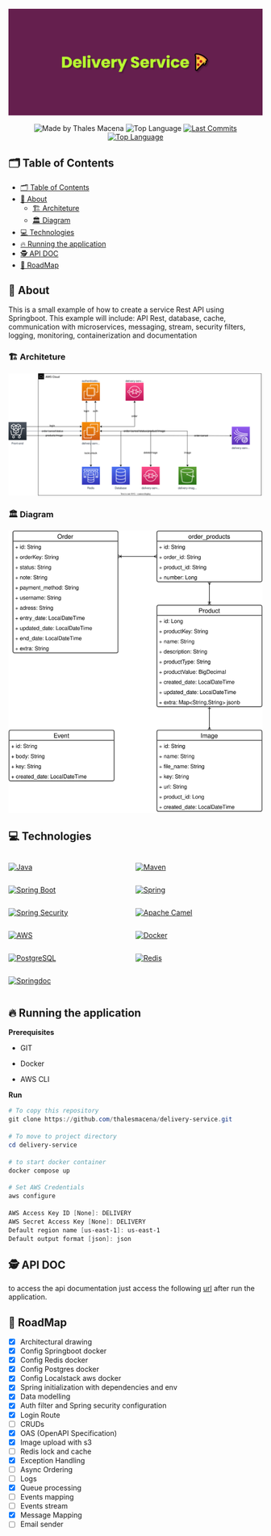 <div align="center">
  <br />
  <img src=".github/banner.png" width="546" alt="To Do List" />
  <br />
  <p>
    <img src="https://img.shields.io/badge/made%20by-Thales%20Macena-2D325E?labelColor=F0DB4F&style=for-the-badge&logo=visual-studio-code&logoColor=2D325E" alt="Made by Thales Macena">
    <img alt="Top Language" src="https://img.shields.io/github/languages/top/thalesmacena/delivery-service?color=2D325E&labelColor=F0DB4F&style=for-the-badge&logo=java&logoColor=2D325E">
    <a href="https://github.com/thalesmacena/delivery-service/commits/main">
      <img alt="Last Commits" src="https://img.shields.io/github/last-commit/thalesmacena/delivery-service?color=2D325E&labelColor=F0DB4F&style=for-the-badge&logo=github&logoColor=2D325E">
    </a>
<a href="https://github.com/thalesmacena/delivery-service/issues"><img alt="Top Language" src="https://img.shields.io/github/issues-raw/thalesmacena/delivery-service?color=2D325E&labelColor=F0DB4F&style=for-the-badge&logo=github&logoColor=2D325E"></a>
  </p>
</div>

## 🗂 Table of Contents
- [🗂 Table of Contents](#-table-of-contents)
- [📑 About](#-about)
  - [🏗 Architeture](#-architeture)
  - [🏛 Diagram](#-diagram)
- [💻 Technologies](#-technologies)
- [🔥 Running the application](#-running-the-application)
- [🕵 API DOC](#-api-doc)
- [🏃 RoadMap](#-roadmap)
  
  
## 📑 About
This is a small example of how to create a service Rest API using Springboot. This example will include: API Rest, database, cache, communication with microservices, messaging, stream, security filters, logging, monitoring, containerization and documentation

### 🏗 Architeture
![Architeture](.github/diagram.svg)

### 🏛 Diagram
![Diagram](.github/schema.svg)

## 💻 Technologies

<div style="display: grid; grid-template-columns: 1fr 1fr">

<a href="https://en.wikipedia.org/wiki/Java_(programming_language"><img src="https://img.shields.io/badge/-Java-2D325E?labelColor=F0DB4F&style=for-the-badge&logo=java&logoColor=2D325E" alt="Java"></a>

<a href="https://maven.apache.org/"><img src="https://img.shields.io/badge/-Maven-2D325E?labelColor=F0DB4F&style=for-the-badge&logo=apache-maven&logoColor=2D325E" alt="Maven"></a>

<a href="https://spring.io/projects/spring-boot"><img src="https://img.shields.io/badge/-SpringBoot-2D325E?labelColor=F0DB4F&style=for-the-badge&logo=spring-boot&logoColor=2D325E" alt="Spring Boot"></a>

<a href="https://spring.io/"><img src="https://img.shields.io/badge/-Spring-2D325E?labelColor=F0DB4F&style=for-the-badge&logo=spring&logoColor=2D325E" alt="Spring"></a>

<a href="https://spring.io/projects/spring-security"><img src="https://img.shields.io/badge/-Spring⠀Security-2D325E?labelColor=F0DB4F&style=for-the-badge&logo=spring-security&logoColor=2D325E" alt="Spring Security"></a>

<a href="https://camel.apache.org/"><img src="https://img.shields.io/badge/-Apache⠀Camel-2D325E?labelColor=F0DB4F&style=for-the-badge&logo=Apache&logoColor=2D325E" alt="Apache Camel"></a>

<a href="https://aws.amazon.com/"><img src="https://img.shields.io/badge/-AWS-2D325E?labelColor=F0DB4F&style=for-the-badge&logo=Amazon-AWS&logoColor=2D325E" alt="AWS"></a>

<a href="https://www.docker.com/"><img src="https://img.shields.io/badge/-Docker-2D325E?labelColor=F0DB4F&style=for-the-badge&logo=docker&logoColor=2D325E" alt="Docker"></a>

<a href="https://www.postgresql.org/"><img src="https://img.shields.io/badge/-PostgreSQL-2D325E?labelColor=F0DB4F&style=for-the-badge&logo=postgresql&logoColor=2D325E" alt="PostgreSQL"></a>

<a href="https://redis.io/"><img src="https://img.shields.io/badge/-Redis-2D325E?labelColor=F0DB4F&style=for-the-badge&logo=redis&logoColor=2D325E" alt="Redis"></a>

<a href="https://springdoc.org/"><img src="https://img.shields.io/badge/-SpringDoc-2D325E?labelColor=F0DB4F&style=for-the-badge&logo=openapi-initiative&logoColor=2D325E" alt="Springdoc"></a>

</div>

## 🔥 Running the application

**Prerequisites**
- GIT

- Docker

- AWS CLI

**Run**
```PowerShell
# To copy this repository
git clone https://github.com/thalesmacena/delivery-service.git

# To move to project directory
cd delivery-service

# to start docker container
docker compose up

# Set AWS Credentials
aws configure

AWS Access Key ID [None]: DELIVERY
AWS Secret Access Key [None]: DELIVERY
Default region name [us-east-1]: us-east-1
Default output format [json]: json
```

## 🕵 API DOC
to access the api documentation just access the following [url](http://localhost:8080/delivery-service/swagger-ui.html) after run the application.

## 🏃 RoadMap
- [x] Architectural drawing
- [x] Config Springboot docker
- [x] Config Redis docker
- [x] Config Postgres docker
- [x] Config Localstack aws docker
- [x] Spring initialization with dependencies and env
- [x] Data modelling
- [x] Auth filter and Spring security configuration
- [x] Login Route
- [ ] CRUDs
- [x] OAS (OpenAPI Specification)
- [x] Image upload with s3
- [ ] Redis lock and cache
- [x] Exception Handling
- [ ] Async Ordering
- [ ] Logs
- [x] Queue processing
- [ ] Events mapping
- [ ] Events stream
- [x] Message Mapping
- [ ] Email sender
